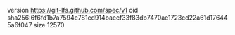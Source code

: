 version https://git-lfs.github.com/spec/v1
oid sha256:6f6fd1b7a7594e781cd914baecf33f83db7470ae1723cd22a61d176445a6f047
size 12570
